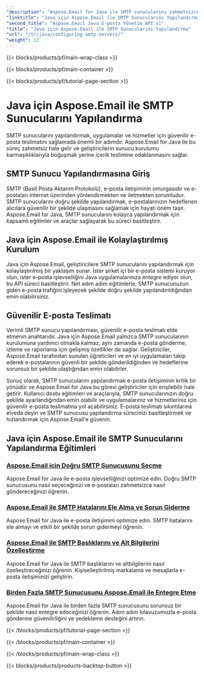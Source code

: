 ```yaml
---
"description": "Aspose.Email for Java ile SMTP sunucularını zahmetsizce nasıl yapılandıracağınızı öğrenin. Sorunsuz e-posta teslimi için adım adım eğitimler."
"linktitle": "Java için Aspose.Email ile SMTP Sunucularını Yapılandırma"
"second_title": "Aspose.Email Java E-posta Yönetim API'si"
"title": "Java için Aspose.Email ile SMTP Sunucularını Yapılandırma"
"url": "/tr/java/configuring-smtp-servers/"
"weight": 12
---
```


{{< blocks/products/pf/main-wrap-class >}}

{{< blocks/products/pf/main-container >}}

{{< blocks/products/pf/tutorial-page-section >}}

# Java için Aspose.Email ile SMTP Sunucularını Yapılandırma



SMTP sunucularını yapılandırmak, uygulamalar ve hizmetler için güvenilir e-posta teslimatını sağlamada önemli bir adımdır. Aspose.Email for Java ile bu süreç zahmetsiz hale gelir ve geliştiricilerin sunucu kurulumu karmaşıklıklarıyla boğuşmak yerine içerik teslimine odaklanmasını sağlar.

## SMTP Sunucu Yapılandırmasına Giriş

SMTP (Basit Posta Aktarım Protokolü), e-posta iletişiminin omurgasıdır ve e-postaları internet üzerinden yönlendirmekten ve iletmekten sorumludur. SMTP sunucularını doğru şekilde yapılandırmak, e-postalarınızın hedeflenen alıcılara güvenilir bir şekilde ulaşmasını sağlamak için hayati önem taşır. Aspose.Email for Java, SMTP sunucularını kolayca yapılandırmak için kapsamlı eğitimler ve araçlar sağlayarak bu süreci basitleştirir.

## Java için Aspose.Email ile Kolaylaştırılmış Kurulum

Java için Aspose.Email, geliştiricilere SMTP sunucularını yapılandırmak için kolaylaştırılmış bir yaklaşım sunar. İster şirket içi bir e-posta sistemi kuruyor olun, ister e-posta işlevselliğini Java uygulamalarınıza entegre ediyor olun, bu API süreci basitleştirir. Net adım adım eğitimlerle, SMTP sunucunuzun giden e-posta trafiğini işleyecek şekilde doğru şekilde yapılandırıldığından emin olabilirsiniz.

## Güvenilir E-posta Teslimatı

Verimli SMTP sunucu yapılandırması, güvenilir e-posta teslimatı elde etmenin anahtarıdır. Java için Aspose.Email yalnızca SMTP sunucularının kurulumuna yardımcı olmakla kalmaz, aynı zamanda e-posta gönderme, izleme ve raporlama için gelişmiş özellikler de sağlar. Geliştiriciler, Aspose.Email tarafından sunulan öğreticileri ve en iyi uygulamaları takip ederek e-postalarının güvenli bir şekilde gönderildiğinden ve hedeflerine sorunsuz bir şekilde ulaştığından emin olabilirler.

Sonuç olarak, SMTP sunucularını yapılandırmak e-posta iletişiminin kritik bir yönüdür ve Aspose.Email for Java bu görevi geliştiriciler için erişilebilir hale getirir. Kullanıcı dostu eğitimleri ve araçlarıyla, SMTP sunucularınızın doğru şekilde ayarlandığından emin olabilir ve uygulamalarınız ve hizmetleriniz için güvenilir e-posta teslimatına yol açabilirsiniz. E-posta teslimatı sıkıntılarına elveda deyin ve SMTP sunucusu yapılandırma sürecinizi basitleştirmek ve hızlandırmak için Aspose.Email'e güvenin.

## Java için Aspose.Email ile SMTP Sunucularını Yapılandırma Eğitimleri
### [Aspose.Email için Doğru SMTP Sunucusunu Seçme](./choosing-the-right-smtp-server/)
Aspose.Email for Java ile e-posta işlevselliğinizi optimize edin. Doğru SMTP sunucusunu nasıl seçeceğinizi ve e-postaları zahmetsizce nasıl göndereceğinizi öğrenin.
### [Aspose.Email ile SMTP Hatalarını Ele Alma ve Sorun Giderme](./handling-smtp-errors-and-troubleshooting/)
Aspose.Email for Java ile e-posta iletişimini optimize edin. SMTP hatalarını ele almayı ve etkili bir şekilde sorun gidermeyi öğrenin.
### [Aspose.Email ile SMTP Başlıklarını ve Alt Bilgilerini Özelleştirme](./customizing-smtp-headers-and-footers/)
Aspose.Email for Java ile SMTP başlıklarını ve altbilgilerini nasıl özelleştireceğinizi öğrenin. Kişiselleştirilmiş markalama ve mesajlarla e-posta iletişiminizi geliştirin.
### [Birden Fazla SMTP Sunucusunu Aspose.Email ile Entegre Etme](./integrating-multiple-smtp-servers/)
Aspose.Email for Java ile birden fazla SMTP sunucusunu sorunsuz bir şekilde nasıl entegre edeceğinizi öğrenin. Adım adım kılavuzumuzla e-posta gönderme güvenilirliğini ve yedekleme desteğini artırın.

{{< /blocks/products/pf/tutorial-page-section >}}

{{< /blocks/products/pf/main-container >}}

{{< /blocks/products/pf/main-wrap-class >}}

{{< blocks/products/products-backtop-button >}}